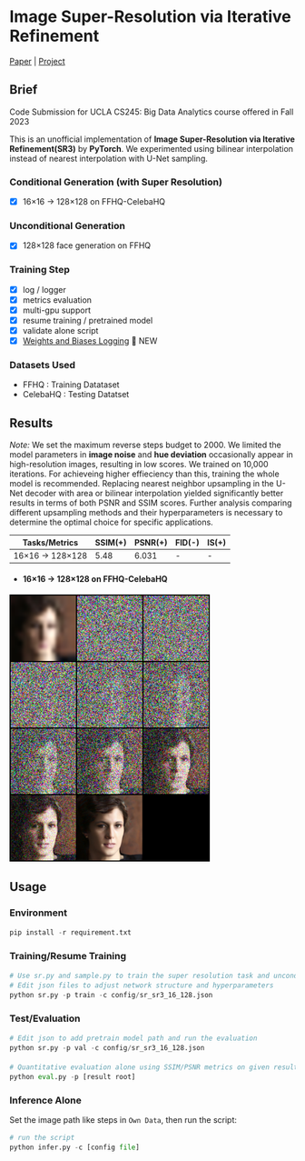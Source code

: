 # Image Super-Resolution via Iterative Refinement

[Paper](https://arxiv.org/pdf/2104.07636.pdf ) |  [Project](https://iterative-refinement.github.io/ )

## Brief

Code Submission for UCLA CS245: Big Data Analytics course offered in Fall 2023

This is an unofficial implementation of **Image Super-Resolution via Iterative Refinement(SR3)** by **PyTorch**.
We experimented using bilinear interpolation instead of nearest interpolation with U-Net sampling.
### Conditional Generation (with Super Resolution)

- [x] 16×16 -> 128×128 on FFHQ-CelebaHQ

### Unconditional Generation

- [x] 128×128 face generation on FFHQ

### Training Step

- [x] log / logger
- [x] metrics evaluation
- [x] multi-gpu support
- [x] resume training / pretrained model
- [x] validate alone script
- [x] [Weights and Biases Logging](https://github.com/Janspiry/Image-Super-Resolution-via-Iterative-Refinement/pull/44) 🌟 NEW

### Datasets Used

- FFHQ : Training Datataset
- CelebaHQ : Testing Datatset

## Results

*Note:*  We set the maximum reverse steps budget to $2000$. We limited the model parameters in **image noise** and **hue deviation** occasionally appear in high-resolution images, resulting in low scores. We trained on 10,000 iterations. For achieveing higher effieciency than this, training the whole model is recommended. Replacing nearest neighbor upsampling in the U-Net decoder with area or bilinear interpolation yielded significantly better results in terms of both PSNR and SSIM scores.
Further analysis comparing different upsampling methods and their hyperparameters is necessary to determine the optimal choice for specific applications.


| Tasks/Metrics        | SSIM(+) | PSNR(+) | FID(-)  | IS(+)   |
| -------------------- |---------|---------| ---- | ---- |
| 16×16 -> 128×128 | 5.48    | 6.031   | - | - |

- #### 16×16 -> 128×128 on FFHQ-CelebaHQ

 <img src="./misc/0_42_sr_process.png" alt="show" style="zoom:90%;" />   

## Usage
### Environment
```python
pip install -r requirement.txt
```

### Training/Resume Training

```python
# Use sr.py and sample.py to train the super resolution task and unconditional generation task, respectively.
# Edit json files to adjust network structure and hyperparameters
python sr.py -p train -c config/sr_sr3_16_128.json
```

### Test/Evaluation

```python
# Edit json to add pretrain model path and run the evaluation 
python sr.py -p val -c config/sr_sr3_16_128.json

# Quantitative evaluation alone using SSIM/PSNR metrics on given result root
python eval.py -p [result root]
```

### Inference Alone

Set the  image path like steps in `Own Data`, then run the script:

```python
# run the script
python infer.py -c [config file]
```
